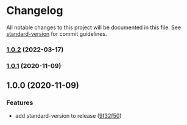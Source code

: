 # Changelog

All notable changes to this project will be documented in this file. See [standard-version](https://github.com/conventional-changelog/standard-version) for commit guidelines.

### [1.0.2](https://github.com/kufu/smarthr-normalize-css/compare/v1.0.1...v1.0.2) (2022-03-17)

### [1.0.1](https://github.com/kufu/smarthr-normalize-css/compare/v1.0.0...v1.0.1) (2020-11-09)

## 1.0.0 (2020-11-09)


### Features

* add standard-version to release ([9f32f50](https://github.com/kufu/smarthr-normalize-css/commit/9f32f50c40232a8fc39ad43b3790a3d286c7369b))
